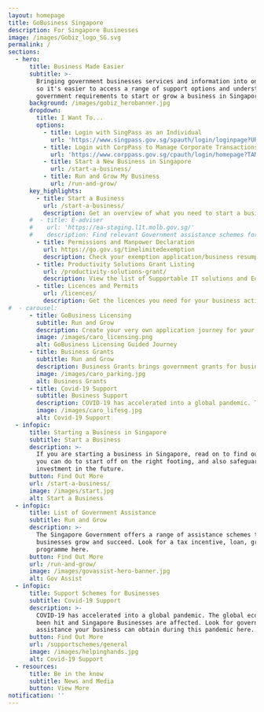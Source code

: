 ```yaml
---
layout: homepage
title: GoBusiness Singapore
description: For Singapore Businesses
image: /images/Gobiz_logo_SG.svg
permalink: /
sections:
  - hero:
      title: Business Made Easier
      subtitle: >-
        Bringing government businesses services and information into one place,
        so it's easier to access a range of support options and understand the
        government requirements to start or grow a business in Singapore.
      background: /images/gobiz_herobanner.jpg
      dropdown:
        title: I Want To...
        options:
          - title: Login with SingPass as an Individual
            url: 'https://www.singpass.gov.sg/spauth/login/loginpage?URL=%2F&TAM_OP=login'
          - title: Login with CorpPass to Manage Corporate Transactions
            url: 'https://www.corppass.gov.sg/cpauth/login/homepage?TAM_OP=login'
          - title: Start a New Business in Singapore
            url: /start-a-business/
          - title: Run and Grow My Business
            url: /run-and-grow/
      key_highlights:
        - title: Start a Business
          url: /start-a-business/
          description: Get an overview of what you need to start a business in Singapore
      #  - title: E-adviser
      #    url: 'https://ea-staging.l1t.molb.gov.sg/'
      #    description: Find relevant Government assistance schemes for your business needs
        - title: Permissions and Manpower Declaration
          url: https://go.gov.sg/timelimitedexemption
          description: Check your exemption application/business resumption status and submit manpower details.
        - title: Productivity Solutions Grant Listing
          url: /productivity-solutions-grant/
          description: View the list of Supportable IT solutions and Equipment
        - title: Licences and Permits
          url: /licences/
          description: Get the licences you need for your business activities
#  - carousel:
      - title: GoBusiness Licensing
        subtitle: Run and Grow
        description: Create your very own application journey for your business. It tells you which licences you’ll need and maps out the order in which to apply for them. No more confusion when you have a step-by-step plan now, your business is off to a smooth start. <a href="https://www.gobusiness.gov.sg/licences/" target="_blank" style="color:#037e8a">Find Out More</a>
        image: /images/caro_licensing.png
        alt: GoBusiness Licensing Guided Journey
      - title: Business Grants
        subtitle: Run and Grow
        description: Business Grants brings government grants for businesses into one place, so it's easier to find and apply for the grants you need. The Portal is brought to you by Ministry Of Finance, Ministry Of Trade And Industry and Government Technology Agency. <a href="/business-grants/" target="_blank" style="color:#037e8a">Find Out More</a>
        image: /images/caro_parking.jpg
        alt: Business Grants
      - title: Covid-19 Support
        subtitle: Business Support
        description: COVID-19 has accelerated into a global pandemic. The global economy has been hit and Singapore Businesses are affected. Look for government assistance your business can obtain during this pandemic here. <a href="https://www.gobusiness.gov.sg/supportschemes/general" target="_blank" style="color:#037e8a">Find Out More</a>
        image: /images/caro_lifesg.jpg
        alt: Covid-19 Support
  - infopic:
      title: Starting a Business in Singapore
      subtitle: Start a Business
      description: >-
        If you are starting a business in Singapore, read on to find out what
        you can do to start off on the right footing, and also safeguard your
        investment in the future.
      button: Find Out More
      url: /start-a-business/
      image: /images/start.jpg
      alt: Start a Business
  - infopic:
      title: List of Government Assistance
      subtitle: Run and Grow
      description: >-
        The Singapore Government offers a range of assistance schemes to help
        businesses grow and succeed. Look for a tax incentive, loan, grant, or
        programme here.
      button: Find Out More
      url: /run-and-grow/
      image: /images/govassist-hero-banner.jpg
      alt: Gov Assist
  - infopic:
      title: Support Schemes for Businesses
      subtitle: Covid-19 Support
      description: >-
        COVID-19 has accelerated into a global pandemic. The global economy has
        been hit and Singapore Businesses are affected. Look for government
        assistance your business can obtain during this pandemic here.
      button: Find Out More
      url: /supportschemes/general
      image: /images/helpinghands.jpg
      alt: Covid-19 Support
  - resources:
      title: Be in the know
      subtitle: News and Media
      button: View More
notification: ''
---
```

